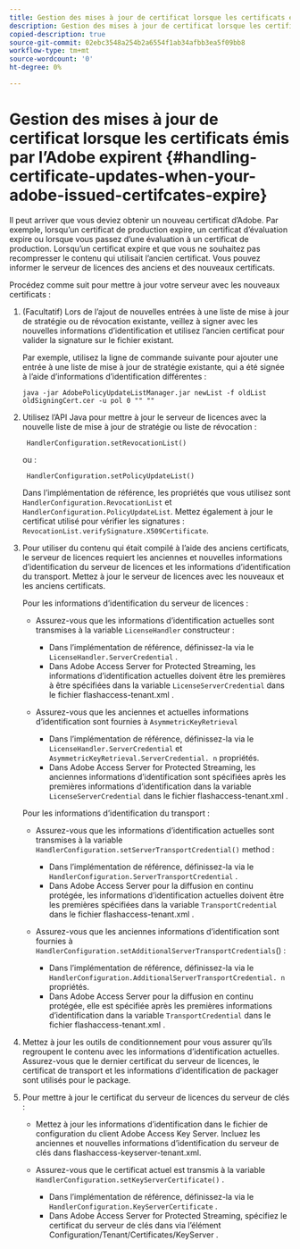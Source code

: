 ```yaml
---
title: Gestion des mises à jour de certificat lorsque les certificats émis par l’Adobe expirent
description: Gestion des mises à jour de certificat lorsque les certificats émis par l’Adobe expirent
copied-description: true
source-git-commit: 02ebc3548a254b2a6554f1ab34afbb3ea5f09bb8
workflow-type: tm+mt
source-wordcount: '0'
ht-degree: 0%

---
```


# Gestion des mises à jour de certificat lorsque les certificats émis par l’Adobe expirent {#handling-certificate-updates-when-your-adobe-issued-certifcates-expire}

Il peut arriver que vous deviez obtenir un nouveau certificat d’Adobe. Par exemple, lorsqu’un certificat de production expire, un certificat d’évaluation expire ou lorsque vous passez d’une évaluation à un certificat de production. Lorsqu’un certificat expire et que vous ne souhaitez pas recompresser le contenu qui utilisait l’ancien certificat. Vous pouvez informer le serveur de licences des anciens et des nouveaux certificats.

Procédez comme suit pour mettre à jour votre serveur avec les nouveaux certificats :

1. (Facultatif) Lors de l’ajout de nouvelles entrées à une liste de mise à jour de stratégie ou de révocation existante, veillez à signer avec les nouvelles informations d’identification et utilisez l’ancien certificat pour valider la signature sur le fichier existant.

   Par exemple, utilisez la ligne de commande suivante pour ajouter une entrée à une liste de mise à jour de stratégie existante, qui a été signée à l’aide d’informations d’identification différentes :

   ```
   java -jar AdobePolicyUpdateListManager.jar newList -f oldList oldSigningCert.cer -u pol 0 "" ""
   ```

1. Utilisez l’API Java pour mettre à jour le serveur de licences avec la nouvelle liste de mise à jour de stratégie ou liste de révocation :

   ```
    HandlerConfiguration.setRevocationList() 
   ```

   ou :

   ```
    HandlerConfiguration.setPolicyUpdateList()
   ```

   Dans l’implémentation de référence, les propriétés que vous utilisez sont `HandlerConfiguration.RevocationList` et `HandlerConfiguration.PolicyUpdateList`. Mettez également à jour le certificat utilisé pour vérifier les signatures : `RevocationList.verifySignature.X509Certificate`.

1. Pour utiliser du contenu qui était compilé à l’aide des anciens certificats, le serveur de licences requiert les anciennes et nouvelles informations d’identification du serveur de licences et les informations d’identification du transport. Mettez à jour le serveur de licences avec les nouveaux et les anciens certificats.

   Pour les informations d’identification du serveur de licences :

   * Assurez-vous que les informations d’identification actuelles sont transmises à la variable `LicenseHandler` constructeur :

      * Dans l’implémentation de référence, définissez-la via le `LicenseHandler.ServerCredential` .
      * Dans Adobe Access Server for Protected Streaming, les informations d’identification actuelles doivent être les premières à être spécifiées dans la variable `LicenseServerCredential` dans le fichier flashaccess-tenant.xml .

   * Assurez-vous que les anciennes et actuelles informations d’identification sont fournies à `AsymmetricKeyRetrieval`

      * Dans l’implémentation de référence, définissez-la via le `LicenseHandler.ServerCredential` et `AsymmetricKeyRetrieval.ServerCredential. n` propriétés.
      * Dans Adobe Access Server for Protected Streaming, les anciennes informations d’identification sont spécifiées après les premières informations d’identification dans la variable `LicenseServerCredential` dans le fichier flashaccess-tenant.xml .

   Pour les informations d’identification du transport :

   * Assurez-vous que les informations d’identification actuelles sont transmises à la variable `HandlerConfiguration.setServerTransportCredential()` method :

      * Dans l’implémentation de référence, définissez-la via le `HandlerConfiguration.ServerTransportCredential` .
      * Dans Adobe Access Server pour la diffusion en continu protégée, les informations d’identification actuelles doivent être les premières spécifiées dans la variable `TransportCredential` dans le fichier flashaccess-tenant.xml .

   * Assurez-vous que les anciennes informations d’identification sont fournies à `HandlerConfiguration.setAdditionalServerTransportCredentials`() :

      * Dans l’implémentation de référence, définissez-la via le `HandlerConfiguration.AdditionalServerTransportCredential. n` propriétés.
      * Dans Adobe Access Server pour la diffusion en continu protégée, elle est spécifiée après les premières informations d’identification dans la variable `TransportCredential` dans le fichier flashaccess-tenant.xml .

1. Mettez à jour les outils de conditionnement pour vous assurer qu’ils regroupent le contenu avec les informations d’identification actuelles. Assurez-vous que le dernier certificat du serveur de licences, le certificat de transport et les informations d’identification de packager sont utilisés pour le package.
1. Pour mettre à jour le certificat du serveur de licences du serveur de clés :

   * Mettez à jour les informations d’identification dans le fichier de configuration du client Adobe Access Key Server. Incluez les anciennes et nouvelles informations d’identification du serveur de clés dans flashaccess-keyserver-tenant.xml.
   * Assurez-vous que le certificat actuel est transmis à la variable `HandlerConfiguration.setKeyServerCertificate()` .

      * Dans l’implémentation de référence, définissez-la via le `HandlerConfiguration.KeyServerCertificate` .
      * Dans Adobe Access Server for Protected Streaming, spécifiez le certificat du serveur de clés dans via l’élément Configuration/Tenant/Certificates/KeyServer .
